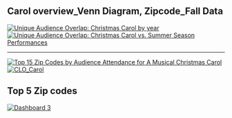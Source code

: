 ## Carol overview_Venn Diagram, Zipcode_Fall Data

<div class='tableauPlaceholder' id='viz1742954644750' style='position: relative'><noscript><a href='#'><img alt='Unique Audience Overlap: Christmas Carol by year ' src='https:&#47;&#47;public.tableau.com&#47;static&#47;images&#47;CL&#47;CLO_Carol_YearSummershowscomparison0325&#47;UniqueAudienceOverlapChristmasCarolbyyear&#47;1_rss.png' style='border: none' /></a></noscript><object class='tableauViz'  style='display:none;'><param name='host_url' value='https%3A%2F%2Fpublic.tableau.com%2F' /> <param name='embed_code_version' value='3' /> <param name='site_root' value='' /><param name='name' value='CLO_Carol_YearSummershowscomparison0325&#47;UniqueAudienceOverlapChristmasCarolbyyear' /><param name='tabs' value='no' /><param name='toolbar' value='yes' /><param name='static_image' value='https:&#47;&#47;public.tableau.com&#47;static&#47;images&#47;CL&#47;CLO_Carol_YearSummershowscomparison0325&#47;UniqueAudienceOverlapChristmasCarolbyyear&#47;1.png' /> <param name='animate_transition' value='yes' /><param name='display_static_image' value='yes' /><param name='display_spinner' value='yes' /><param name='display_overlay' value='yes' /><param name='display_count' value='yes' /><param name='language' value='en-US' /><param name='filter' value='publish=yes' /><param name='ignore_sticky_session' value='yes' /></object></div>        

<script type='text/javascript'>            
  var divElement = document.getElementById('viz1742954644750');        
  var vizElement = divElement.getElementsByTagName('object')[0];           
  vizElement.style.width='1020px';vizElement.style.height='1427px';          
  var scriptElement = document.createElement('script');                
  scriptElement.src = 'https://public.tableau.com/javascripts/api/viz_v1.js';      
  vizElement.parentNode.insertBefore(scriptElement, vizElement);             
</script>


<div class='tableauPlaceholder' id='viz1742954594632' style='position: relative'><noscript><a href='#'><img alt='Unique Audience Overlap: Christmas Carol vs. Summer Season Performances ' src='https:&#47;&#47;public.tableau.com&#47;static&#47;images&#47;Un&#47;UniqueAudienceOverlapChristmasCarolvs_SummerSeasonPerformances&#47;UniqueAudienceOverlapChristmasCarolvs_SummerSeasonPerformances&#47;1_rss.png' style='border: none' /></a></noscript><object class='tableauViz'  style='display:none;'><param name='host_url' value='https%3A%2F%2Fpublic.tableau.com%2F' /> <param name='embed_code_version' value='3' /> <param name='site_root' value='' /><param name='name' value='UniqueAudienceOverlapChristmasCarolvs_SummerSeasonPerformances&#47;UniqueAudienceOverlapChristmasCarolvs_SummerSeasonPerformances' /><param name='tabs' value='no' /><param name='toolbar' value='yes' /><param name='static_image' value='https:&#47;&#47;public.tableau.com&#47;static&#47;images&#47;Un&#47;UniqueAudienceOverlapChristmasCarolvs_SummerSeasonPerformances&#47;UniqueAudienceOverlapChristmasCarolvs_SummerSeasonPerformances&#47;1.png' /> <param name='animate_transition' value='yes' /><param name='display_static_image' value='yes' /><param name='display_spinner' value='yes' /><param name='display_overlay' value='yes' /><param name='display_count' value='yes' /><param name='language' value='en-US' /><param name='filter' value='publish=yes' /><param name='ignore_sticky_session' value='yes' /></object></div>      

<script type='text/javascript'>                 
  var divElement = document.getElementById('viz1742954594632');          
  var vizElement = divElement.getElementsByTagName('object')[0];            
  vizElement.style.width='1020px';vizElement.style.height='2527px';           
  var scriptElement = document.createElement('script');                 
  scriptElement.src = 'https://public.tableau.com/javascripts/api/viz_v1.js';      
  vizElement.parentNode.insertBefore(scriptElement, vizElement);            
</script>
----------------------------------
<div class='tableauPlaceholder' id='viz1742954830060' style='position: relative'><noscript><a href='#'><img alt='Top 15 Zip Codes by Audience Attendance for A Musical Christmas Carol ' src='https:&#47;&#47;public.tableau.com&#47;static&#47;images&#47;To&#47;Top15ZipCodesbyAudienceAttendanceforAMusicalChristmasCarol&#47;Top15ZipCodesbyAudienceAttendanceforAMusicalChristmasCarol&#47;1_rss.png' style='border: none' /></a></noscript><object class='tableauViz'  style='display:none;'><param name='host_url' value='https%3A%2F%2Fpublic.tableau.com%2F' /> <param name='embed_code_version' value='3' /> <param name='site_root' value='' /><param name='name' value='Top15ZipCodesbyAudienceAttendanceforAMusicalChristmasCarol&#47;Top15ZipCodesbyAudienceAttendanceforAMusicalChristmasCarol' /><param name='tabs' value='no' /><param name='toolbar' value='yes' /><param name='static_image' value='https:&#47;&#47;public.tableau.com&#47;static&#47;images&#47;To&#47;Top15ZipCodesbyAudienceAttendanceforAMusicalChristmasCarol&#47;Top15ZipCodesbyAudienceAttendanceforAMusicalChristmasCarol&#47;1.png' /> <param name='animate_transition' value='yes' /><param name='display_static_image' value='yes' /><param name='display_spinner' value='yes' /><param name='display_overlay' value='yes' /><param name='display_count' value='yes' /><param name='language' value='en-US' /></object></div>            

<script type='text/javascript'>           
  var divElement = document.getElementById('viz1742954830060');          
  var vizElement = divElement.getElementsByTagName('object')[0];          
  vizElement.style.width='1100px';vizElement.style.height='2227px';          
  var scriptElement = document.createElement('script');               
  scriptElement.src = 'https://public.tableau.com/javascripts/api/viz_v1.js';      
  vizElement.parentNode.insertBefore(scriptElement, vizElement);           
</script>

<div class='tableauPlaceholder' id='viz1738449280287' style='position: relative'><noscript><a href='#'><img alt='CLO_Carol ' src='https:&#47;&#47;public.tableau.com&#47;static&#47;images&#47;CL&#47;CLO_Carol_Falldata_0201&#47;CLO_Carol&#47;1_rss.png' style='border: none' /></a></noscript><object class='tableauViz'  style='display:none;'><param name='host_url' value='https%3A%2F%2Fpublic.tableau.com%2F' /> <param name='embed_code_version' value='3' /> <param name='site_root' value='' /><param name='name' value='CLO_Carol_Falldata_0201&#47;CLO_Carol' /><param name='tabs' value='no' /><param name='toolbar' value='yes' /><param name='static_image' value='https:&#47;&#47;public.tableau.com&#47;static&#47;images&#47;CL&#47;CLO_Carol_Falldata_0201&#47;CLO_Carol&#47;1.png' /> <param name='animate_transition' value='yes' /><param name='display_static_image' value='yes' /><param name='display_spinner' value='yes' /><param name='display_overlay' value='yes' /><param name='display_count' value='yes' /><param name='language' value='en-US' /><param name='filter' value='publish=yes' /></object></div>         
<script type='text/javascript'>               
  var divElement = document.getElementById('viz1738449280287');        
  var vizElement = divElement.getElementsByTagName('object')[0];               
  if ( divElement.offsetWidth > 800 ) { vizElement.style.width='1000px';vizElement.style.height='1627px';} else if ( divElement.offsetWidth > 500 ) { vizElement.style.width='1000px';vizElement.style.height='1627px';} else { vizElement.style.width='100%';vizElement.style.height='1077px';}         
  var scriptElement = document.createElement('script');                
  scriptElement.src = 'https://public.tableau.com/javascripts/api/viz_v1.js';           
  vizElement.parentNode.insertBefore(scriptElement, vizElement);          
</script>


## Top 5 Zip codes
<div class='tableauPlaceholder' id='viz1739727232257' style='position: relative'><noscript><a href='#'><img alt='Dashboard 3 ' src='https:&#47;&#47;public.tableau.com&#47;static&#47;images&#47;CL&#47;CLO_Carol_Map_0216&#47;Dashboard3&#47;1_rss.png' style='border: none' /></a></noscript><object class='tableauViz'  style='display:none;'><param name='host_url' value='https%3A%2F%2Fpublic.tableau.com%2F' /> <param name='embed_code_version' value='3' /> <param name='site_root' value='' /><param name='name' value='CLO_Carol_Map_0216&#47;Dashboard3' /><param name='tabs' value='no' /><param name='toolbar' value='yes' /><param name='static_image' value='https:&#47;&#47;public.tableau.com&#47;static&#47;images&#47;CL&#47;CLO_Carol_Map_0216&#47;Dashboard3&#47;1.png' /> <param name='animate_transition' value='yes' /><param name='display_static_image' value='yes' /><param name='display_spinner' value='yes' /><param name='display_overlay' value='yes' /><param name='display_count' value='yes' /><param name='language' value='en-US' /><param name='filter' value='publish=yes' /></object></div>          

<script type='text/javascript'>           
  var divElement = document.getElementById('viz1739727232257');          
  var vizElement = divElement.getElementsByTagName('object')[0];           
  if ( divElement.offsetWidth > 800 ) { vizElement.style.width='1000px';vizElement.style.height='827px';} else if ( divElement.offsetWidth > 500 ) { vizElement.style.width='1000px';vizElement.style.height='827px';} else { vizElement.style.width='100%';vizElement.style.height='727px';}           
  var scriptElement = document.createElement('script');            
  scriptElement.src = 'https://public.tableau.com/javascripts/api/viz_v1.js';           
  vizElement.parentNode.insertBefore(scriptElement, vizElement);      
</script>
